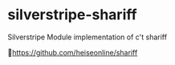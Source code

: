 # silverstripe-shariff
Silverstripe Module implementation of c't shariff

https://github.com/heiseonline/shariff
